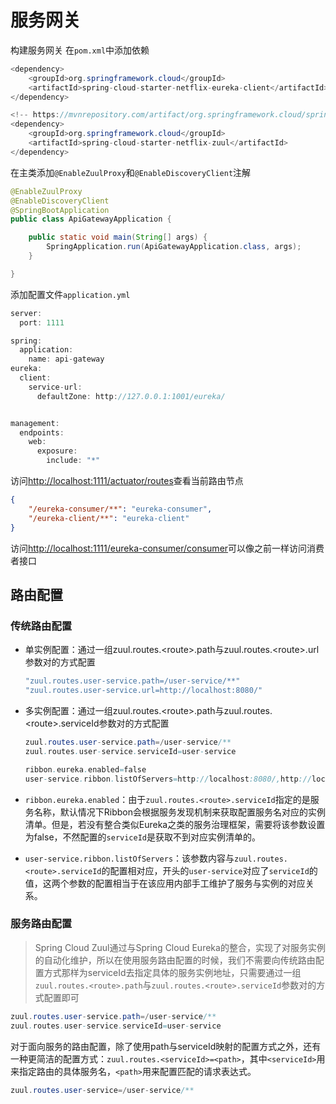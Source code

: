 # 服务网关

构建服务网关
在`pom.xml`中添加依赖

``` Java
<dependency>
    <groupId>org.springframework.cloud</groupId>
    <artifactId>spring-cloud-starter-netflix-eureka-client</artifactId>
</dependency>

<!-- https://mvnrepository.com/artifact/org.springframework.cloud/spring-cloud-starter-netflix-zuul -->
<dependency>
    <groupId>org.springframework.cloud</groupId>
    <artifactId>spring-cloud-starter-netflix-zuul</artifactId>
</dependency>
```

在主类添加`@EnableZuulProxy`和`@EnableDiscoveryClient`注解

``` Java
@EnableZuulProxy
@EnableDiscoveryClient
@SpringBootApplication
public class ApiGatewayApplication {

    public static void main(String[] args) {
        SpringApplication.run(ApiGatewayApplication.class, args);
    }

}
```

添加配置文件`application.yml`

``` Java
server:
  port: 1111

spring:
  application:
    name: api-gateway
eureka:
  client:
    service-url:
      defaultZone: http://127.0.0.1:1001/eureka/


management:
  endpoints:
    web:
      exposure:
        include: "*"
```

访问<http://localhost:1111/actuator/routes>查看当前路由节点

``` JSON
{
    "/eureka-consumer/**": "eureka-consumer",
    "/eureka-client/**": "eureka-client"
}
```

访问<http://localhost:1111/eureka-consumer/consumer>可以像之前一样访问消费者接口

## 路由配置

### 传统路由配置

* 单实例配置：通过一组zuul.routes.\<route>.path与zuul.routes.\<route>.url参数对的方式配置
  
  ``` Java
  "zuul.routes.user-service.path=/user-service/**"
  "zuul.routes.user-service.url=http://localhost:8080/"
  ```
  
* 多实例配置：通过一组zuul.routes.\<route>.path与zuul.routes.\<route>.serviceId参数对的方式配置
  
    ``` Java
    zuul.routes.user-service.path=/user-service/**
    zuul.routes.user-service.serviceId=user-service

    ribbon.eureka.enabled=false
    user-service.ribbon.listOfServers=http://localhost:8080/,http://localhost:8081/
    ```

* `ribbon.eureka.enabled`：由于`zuul.routes.<route>.serviceId`指定的是服务名称，默认情况下Ribbon会根据服务发现机制来获取配置服务名对应的实例清单。但是，若没有整合类似Eureka之类的服务治理框架，需要将该参数设置为false，不然配置的`serviceId`是获取不到对应实例清单的。
* `user-service.ribbon.listOfServers`：该参数内容与`zuul.routes.<route>.serviceId`的配置相对应，开头的`user-service`对应了`serviceId`的值，这两个参数的配置相当于在该应用内部手工维护了服务与实例的对应关系。

### 服务路由配置

>Spring Cloud Zuul通过与Spring Cloud Eureka的整合，实现了对服务实例的自动化维护，所以在使用服务路由配置的时候，我们不需要向传统路由配置方式那样为serviceId去指定具体的服务实例地址，只需要通过一组`zuul.routes.<route>.path`与`zuul.routes.<route>.serviceId`参数对的方式配置即可

``` Java
zuul.routes.user-service.path=/user-service/**
zuul.routes.user-service.serviceId=user-service
```

对于面向服务的路由配置，除了使用path与serviceId映射的配置方式之外，还有一种更简洁的配置方式：`zuul.routes.<serviceId>=<path>`，其中`<serviceId>`用来指定路由的具体服务名，`<path>`用来配置匹配的请求表达式。

``` Java
zuul.routes.user-service=/user-service/**
```